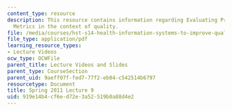 ```yaml
---
content_type: resource
description: This resource contains information regarding Evaluating Process and Outcome
  Metrics in the context of quality.
file: /media/courses/hst-s14-health-information-systems-to-improve-quality-of-care-in-resource-poor-settings-spring-2012/919e14b4cf6ed72e3a52519b0a88d4e2_MITHST_S14S12_lec14_1109.pdf
file_type: application/pdf
learning_resource_types:
- Lecture Videos
ocw_type: OCWFile
parent_title: Lecture Videos and Slides
parent_type: CourseSection
parent_uid: 9aeff07f-fed7-77f2-eb04-c542514b6797
resourcetype: Document
title: Spring 2011 Lecture 9
uid: 919e14b4-cf6e-d72e-3a52-519b0a88d4e2
---
```

